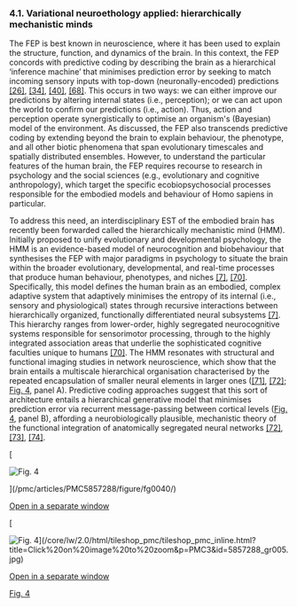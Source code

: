 ### 4.1. Variational neuroethology applied: hierarchically mechanistic minds

The FEP is best known in neuroscience, where it has been used to explain the structure, function, and dynamics of the brain. In this context, the FEP concords with predictive coding by describing the brain as a hierarchical ‘inference machine’ that minimises prediction error by seeking to match incoming sensory inputs with top-down (neuronally-encoded) predictions [[26]](#br0260), [[34]](#br0340), [[40]](#br0400), [[68]](#br0680). This occurs in two ways: we can either improve our predictions by altering internal states (i.e., perception); or we can act upon the world to confirm our predictions (i.e., action). Thus, action and perception operate synergistically to optimise an organism's (Bayesian) model of the environment. As discussed, the FEP also transcends predictive coding by extending beyond the brain to explain behaviour, the phenotype, and all other biotic phenomena that span evolutionary timescales and spatially distributed ensembles. However, to understand the particular features of the human brain, the FEP requires recourse to research in psychology and the social sciences (e.g., evolutionary and cognitive anthropology), which target the specific ecobiopsychosocial processes responsible for the embodied models and behaviour of Homo sapiens in particular.

To address this need, an interdisciplinary EST of the embodied brain has recently been forwarded called the hierarchically mechanistic mind (HMM). Initially proposed to unify evolutionary and developmental psychology, the HMM is an evidence-based model of neurocognition and biobehaviour that synthesises the FEP with major paradigms in psychology to situate the brain within the broader evolutionary, developmental, and real-time processes that produce human behaviour, phenotypes, and niches [[7]](#br0070), [[70]](#br0700). Specifically, this model defines the human brain as an embodied, complex adaptive system that adaptively minimises the entropy of its internal (i.e., sensory and physiological) states through recursive interactions between hierarchically organized, functionally differentiated neural subsystems [[7]](#br0070). This hierarchy ranges from lower-order, highly segregated neurocognitive systems responsible for sensorimotor processing, through to the highly integrated association areas that underlie the sophisticated cognitive faculties unique to humans [[70]](#br0700). The HMM resonates with structural and functional imaging studies in network neuroscience, which show that the brain entails a multiscale hierarchical organisation characterised by the repeated encapsulation of smaller neural elements in larger ones ([[71]](#br0710), [[72]](#br0720); [Fig. 4](/pmc/articles/PMC5857288/figure/fg0040/), panel A). Predictive coding approaches suggest that this sort of architecture entails a hierarchical generative model that minimises prediction error via recurrent message-passing between cortical levels ([Fig. 4](/pmc/articles/PMC5857288/figure/fg0040/), panel B), affording a neurobiologically plausible, mechanistic theory of the functional integration of anatomically segregated neural networks [[72]](#br0720), [[73]](#br0730), [[74]](#br0740).

[

![Fig. 4](https://www.ncbi.nlm.nih.gov/pmc/articles/PMC5857288//pmc/articles/PMC5857288/bin/gr004.jpg "Fig. 4")

](/pmc/articles/PMC5857288/figure/fg0040/)

[](/pmc/articles/PMC5857288/figure/fg0040/)[Open in a separate window](/pmc/articles/PMC5857288/figure/fg0040/?report=objectonly)

[

![Fig. 4](https://www.ncbi.nlm.nih.gov/pmc/articles/PMC5857288//pmc/articles/PMC5857288/bin/gr005.jpg "Click on image to zoom")](/core/lw/2.0/html/tileshop_pmc/tileshop_pmc_inline.html?title=Click%20on%20image%20to%20zoom&p=PMC3&id=5857288_gr005.jpg)

[Open in a separate window](/pmc/articles/PMC5857288/figure/fg0040/?report=objectonly)

[Fig. 4](/pmc/articles/PMC5857288/figure/fg0040/)
